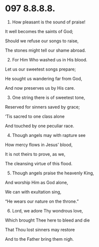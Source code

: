 # 097 8.8.8.8.

1.  How pleasant is the sound of praise!

It well becomes the saints of God;

Should we refuse our songs to raise,

The stones might tell our shame abroad.

2.  For Him Who washed us in His blood.

Let us our sweetest songs prepare;

He sought us wandering far from God,

And now preserves us by His care.

3.  One string there is of sweetest tone,

Reserved for sinners saved by grace;

‘Tis sacred to one class alone

And touched by one peculiar race.

4.  Though angels may with rapture see

How mercy flows in Jesus’ blood,

It is not theirs to prove, as we,

The cleansing virtue of this flood.

5.  Though angels praise the heavenly King,

And worship Him as God alone,

We can with exultation sing,

“He wears our nature on the throne.”

6.  Lord, we adore Thy wondrous love,

Which brought Thee here to bleed and die

That Thou lost sinners may restore

And to the Father bring them nigh.

